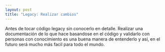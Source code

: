 ```yaml
---
layout: post
title: "Legacy: Realizar cambios"
---
```

Antes de tocar código legacy sin conocerlo en detalle. Realizar una documentación de lo que hace basandose en el código y validarlo con personas con conocimiento es una buena manera de entenderlo y así, en el futuro será mucho más facil para todo el mundo.